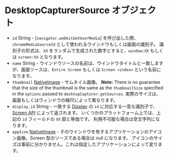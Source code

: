 # DesktopCapturerSource オブジェクト

* `id` String - [`navigator.webkitGetUserMedia`] を呼び出した際、`chromeMediaSourceId` として使われるウインドウもしくは画面の識別子。 識別子の形式は、`XX` をランダムで生成された数字とすると、`window:XX` もしくは `screen:XX` となります。
* `name` String - ウインドウソースの名前は、ウインドウタイトルと一致しますが、画面ソースは、`Entire Screen` もしくは `Screen <index>` という名前になります。
* `thumbnail` [NativeImage](../native-image.md) - サムネイル画像。 **Note:** There is no guarantee that the size of the thumbnail is the same as the `thumbnailSize` specified in the `options` passed to `desktopCapturer.getSources`. 実際のサイズは、画面もしくはウィンドウの縮尺によって異なります。
* `display_id` String - 一致する [Display](display.md) の `id` に対応する一意な識別子で、[Screen API](../screen.md) によって返されます。 いくつかのプラットフォーム上では、上記の `id` フィールドの `XX` 部と等価です。 利用不可能な場合は空文字列になります。
* `appIcon` [NativeImage](../native-image.md) - そのウインドウを有するアプリケーションのアイコン画像。Screen 型のソースである場合は null になります。 アイコンのサイズは事前に分かりません。これは指定したアプリケーションによって変ります。
